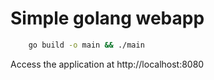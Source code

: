 # Simple golang webapp

```bash
    go build -o main && ./main
```
Access the application at http://localhost:8080  
